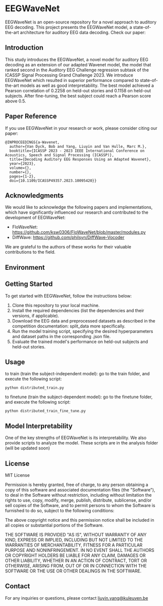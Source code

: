 # EEGWaveNet

EEGWaveNet is an open-source repository for a novel approach to auditory EEG decoding. This project presents the EEGWaveNet model, a state-of-the-art architecture for auditory EEG data decoding. Check our paper:

## Introduction

This study introduces the EEGWaveNet, a novel model for auditory EEG decoding as an extension of our adapted Wavenet model, the model that ranked second in the Auditory EEG Challenge regression subtask of the ICASSP Signal Processing Grand Challenge 2023. We introduce EEGWaveNet which resulted in superior performance compared to state-of-the-art models as well as good interpretability. The best model achieved a Pearson correlation of 0.2258 on held-out stories and 0.1158 on held-out subjects. After fine-tuning, the best subject could reach a Pearson score above 0.5.

## Paper Reference

If you use EEGWaveNet in your research or work, please consider citing our paper:

```
@INPROCEEDINGS{a-Wavenet,
  author={Van Dyck, Bob and Yang, Liuyin and Van Hulle, Marc M.},
  booktitle={ICASSP 2023 - 2023 IEEE International Conference on Acoustics, Speech and Signal Processing (ICASSP)}, 
  title={Decoding Auditory EEG Responses Using an Adapted Wavenet}, 
  year={2023},
  volume={},
  number={},
  pages={1-2},
  doi={10.1109/ICASSP49357.2023.10095420}}
```

## Acknowledgments

We would like to acknowledge the following papers and implementations, which have significantly influenced our research and contributed to the development of EEGWaveNet:

- FloWaveNet: https://github.com/ksw0306/FloWaveNet/blob/master/modules.py
- DiffWave: https://github.com/philsyn/DiffWave-Vocoder

We are grateful to the authors of these works for their valuable contributions to the field.

## Environment


## Getting Started

To get started with EEGWaveNet, follow the instructions below:

1. Clone this repository to your local machine.
2. Install the required dependencies (list the dependencies and their versions, if applicable).
3. Download the EEG data and preprocessed datasets as described in the competition documentation: split_data more specifically.
4. Run the model training script, specifying the desired hyperparameters and dataset paths in the corresponding .json file.
5. Evaluate the trained model's performance on held-out subjects and held-out stories.

## Usage

to train (train the subject-independent model): go to the train folder, and execute the following script:
```
python distributed_train.py
```

to finetune (train the subject-dependent model): go to the finetune folder, and execute the following script:
```
python distributed_train_fine_tune.py
```

## Model Interpretability

One of the key strengths of EEGWaveNet is its interpretability. We also provide scripts to analyze the model. These scripts are in the analysis folder (will be updated soon) 

## License

MIT License

Permission is hereby granted, free of charge, to any person obtaining a copy of this software and associated documentation files (the "Software"), to deal in the Software without restriction, including without limitation the rights to use, copy, modify, merge, publish, distribute, sublicense, and/or sell copies of the Software, and to permit persons to whom the Software is furnished to do so, subject to the following conditions:

The above copyright notice and this permission notice shall be included in all copies or substantial portions of the Software.

THE SOFTWARE IS PROVIDED "AS IS", WITHOUT WARRANTY OF ANY KIND, EXPRESS OR IMPLIED, INCLUDING BUT NOT LIMITED TO THE WARRANTIES OF MERCHANTABILITY, FITNESS FOR A PARTICULAR PURPOSE AND NONINFRINGEMENT. IN NO EVENT SHALL THE AUTHORS OR COPYRIGHT HOLDERS BE LIABLE FOR ANY CLAIM, DAMAGES OR OTHER LIABILITY, WHETHER IN AN ACTION OF CONTRACT, TORT OR OTHERWISE, ARISING FROM, OUT OF OR IN CONNECTION WITH THE SOFTWARE OR THE USE OR OTHER DEALINGS IN THE SOFTWARE.


## Contact

For any inquiries or questions, please contact liuyin.yang@kuleuven.be

